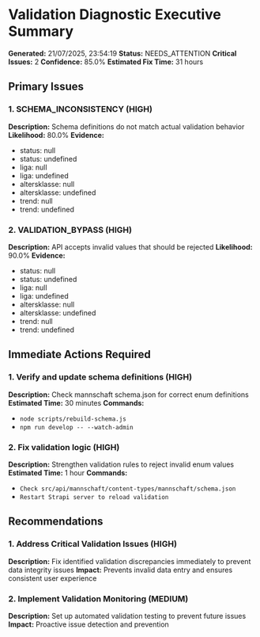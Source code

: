 # Validation Diagnostic Executive Summary

**Generated:** 21/07/2025, 23:54:19
**Status:** NEEDS_ATTENTION
**Critical Issues:** 2
**Confidence:** 85.0%
**Estimated Fix Time:** 31 hours

## Primary Issues

### 1. SCHEMA_INCONSISTENCY (HIGH)
**Description:** Schema definitions do not match actual validation behavior
**Likelihood:** 80.0%
**Evidence:**
- status: null
- status: undefined
- liga: null
- liga: undefined
- altersklasse: null
- altersklasse: undefined
- trend: null
- trend: undefined

### 2. VALIDATION_BYPASS (HIGH)
**Description:** API accepts invalid values that should be rejected
**Likelihood:** 90.0%
**Evidence:**
- status: null
- status: undefined
- liga: null
- liga: undefined
- altersklasse: null
- altersklasse: undefined
- trend: null
- trend: undefined

## Immediate Actions Required

### 1. Verify and update schema definitions (HIGH)
**Description:** Check mannschaft schema.json for correct enum definitions
**Estimated Time:** 30 minutes
**Commands:**
- `node scripts/rebuild-schema.js`
- `npm run develop -- --watch-admin`

### 2. Fix validation logic (HIGH)
**Description:** Strengthen validation rules to reject invalid enum values
**Estimated Time:** 1 hour
**Commands:**
- `Check src/api/mannschaft/content-types/mannschaft/schema.json`
- `Restart Strapi server to reload validation`

## Recommendations

### 1. Address Critical Validation Issues (HIGH)
**Description:** Fix identified validation discrepancies immediately to prevent data integrity issues
**Impact:** Prevents invalid data entry and ensures consistent user experience

### 2. Implement Validation Monitoring (MEDIUM)
**Description:** Set up automated validation testing to prevent future issues
**Impact:** Proactive issue detection and prevention

